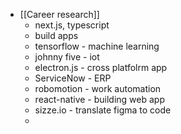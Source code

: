 - [[Career research]]
	- next.js, typescript
	- build apps
	- tensorflow - machine learning
	- johnny five - iot
	- electron.js - cross platfolrm app
	- ServiceNow - ERP
	- robomotion - work automation
	- react-native - building web app
	- sizze.io - translate figma to code
	-